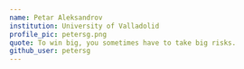 ```yaml
---
name: Petar Aleksandrov
institution: University of Valladolid
profile_pic: petersg.png
quote: To win big, you sometimes have to take big risks.
github_user: petersg
---
```


